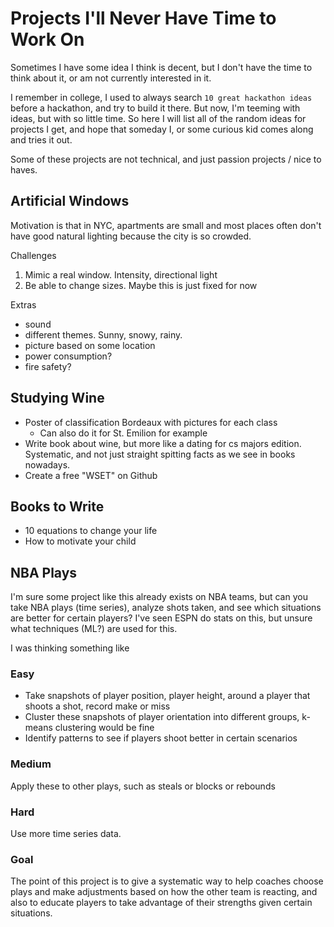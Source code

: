 # Projects I'll Never Have Time to Work On

Sometimes I have some idea I think is decent, but I don't have the time to think about it, or am not currently interested in it.

I remember in college, I used to always search `10 great hackathon ideas` before a hackathon, and try to build it there. But now, I'm teeming with ideas, but with so little time. So here I will list all of the random ideas for projects I get, and hope that someday I, or some curious kid comes along and tries it out.

Some of these projects are not technical, and just passion projects / nice to haves.

## Artificial Windows

Motivation is that in NYC, apartments are small and most places often don't have good natural lighting because the city is so crowded.

Challenges 
1. Mimic a real window. Intensity, directional light 
2. Be able to change sizes. Maybe this is just fixed for now

Extras 
- sound 
- different themes. Sunny, snowy, rainy.
- picture based on some location 
- power consumption? 
- fire safety? 

## Studying Wine

- Poster of classification Bordeaux with pictures for each class
  - Can also do it for St. Emilion for example
- Write book about wine, but more like a dating for cs majors edition. Systematic, and not just straight spitting facts as we see in books nowadays.
- Create a free "WSET" on Github

## Books to Write

- 10 equations to change your life
- How to motivate your child

## NBA Plays

I'm sure some project like this already exists on NBA teams, but can you take NBA plays (time series), analyze shots taken, and see which situations are better for certain players? I've seen ESPN do stats on this, but unsure what techniques (ML?) are used for this. 

I was thinking something like

### Easy

- Take snapshots of player position, player height, around a player that shoots a shot, record make or miss
- Cluster these snapshots of player orientation into different groups, k-means clustering would be fine
- Identify patterns to see if players shoot better in certain scenarios

### Medium

Apply these to other plays, such as steals or blocks or rebounds

### Hard

Use more time series data.

### Goal 

The point of this project is to give a systematic way to help coaches choose plays and make adjustments based on how the other team is reacting, and also to educate players to take advantage of their strengths given certain situations.
